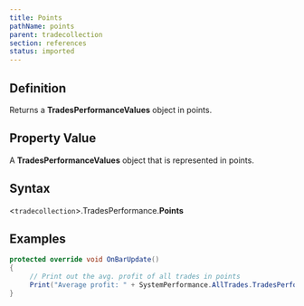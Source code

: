 ```yaml
---
title: Points
pathName: points
parent: tradecollection
section: references
status: imported
---
```


## Definition

Returns a **TradesPerformanceValues** object in points.

## Property Value

A **TradesPerformanceValues** object that is represented in points.

## Syntax

<`tradecollection`>.TradesPerformance.**Points**

## Examples

```csharp
protected override void OnBarUpdate()
{
     // Print out the avg. profit of all trades in points
     Print("Average profit: " + SystemPerformance.AllTrades.TradesPerformance.Points.AverageProfit);
}
```
